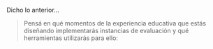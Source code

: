 Dicho lo anterior...

> Pensá en qué momentos de la experiencia educativa que estás diseñando implementarás instancias de evaluación y qué herramientas utilizarás para ello: